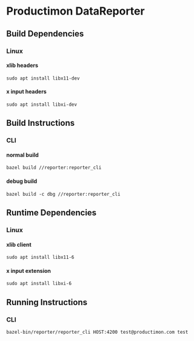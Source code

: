 # Productimon DataReporter

## Build Dependencies
### Linux
#### xlib headers
`sudo apt install libx11-dev`

#### x input headers
`sudo apt install libxi-dev`


## Build Instructions
### CLI
#### normal build
`bazel build //reporter:reporter_cli`
#### debug build
`bazel build -c dbg //reporter:reporter_cli`

## Runtime Dependencies
### Linux
#### xlib client
`sudo apt install libx11-6`

#### x input extension
`sudo apt install libxi-6`

## Running Instructions
### CLI
`bazel-bin/reporter/reporter_cli HOST:4200 test@productimon.com test`

